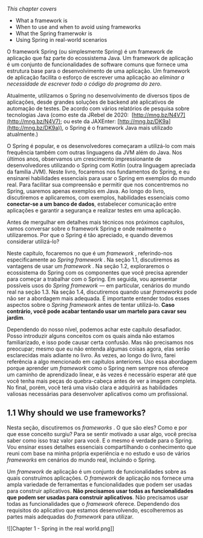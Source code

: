 *This chapter covers*
- What a framework is
- When to use and when to avoid using frameworks
- What the Spring framerwokr is
- Using Spring in real-world scenarios

O framework Spring (ou simplesmente Spring) é um framework de aplicação que faz parte do ecossistema Java. Um framework de aplicação é um conjunto de funcionalidades de software comuns que fornece uma estrutura base para o desenvolvimento de uma aplicação. Um framework de aplicação facilita o esforço de escrever uma aplicação ao *eliminar a necessidade de escrever todo o código do programa do zero*.

Atualmente, utilizamos o Spring no desenvolvimento de diversos tipos de aplicações, desde grandes soluções de backend até aplicativos de automação de testes. De acordo com vários relatórios de pesquisa sobre tecnologias Java (como este da JRebel de 2020:  [http://mng.bz/N4V7](http://mng.bz/N4V7); ou este da JAXEnter: [http://mng.bz/DK9a](http://mng.bz/DK9a)), o Spring é o framework Java mais utilizado atualmente.)

O Spring é popular, e os desenvolvedores começaram a utilizá-lo com mais frequência também com outras linguagens da JVM além do Java. Nos últimos anos, observamos um crescimento impressionante de desenvolvedores utilizando o Spring com Kotlin (outra linguagem apreciada da família JVM). Neste livro, focaremos nos fundamentos do Spring, e eu ensinarei habilidades essenciais para usar o Spring  em exemplos do mundo real. Para facilitar sua compreensão e permitir que nos concentremos no Spring, usaremos apenas exemplos em Java. Ao longo do livro, discutiremos e aplicaremos, com exemplos, habilidades essenciais como **conectar-se a um banco de dados**, estabelecer comunicação entre aplicações e garantir a segurança e realizar testes em uma aplicação.

Antes de mergulhar em detalhes mais técnicos nos próximos capítulos, vamos conversar sobre o framework Spring e onde realmente o utilizaremos. Por que o Spring é tão apreciado, e quando devemos considerar utilizá-lo?

Neste capítulo, focaremos no que é um _framework_ , referindo-nos especificamente ao _Spring framework_ . Na seção 1.1, discutiremos as vantagens de usar um _framework_ . Na seção 1.2, exploraremos o ecossistema do Spring com os componentes que você precisa aprender para começar a trabalhar com o Spring. Em seguida, vou apresentar possíveis usos do _Spring framework_ — em particular, cenários do mundo real na seção 1.3. Na seção 1.4, discutiremos quando usar _frameworks_ pode não ser a abordagem mais adequada. É importante entender todos esses aspectos sobre o _Spring framework_ antes de tentar utilizá-lo. **Caso contrário, você pode acabar tentando usar um martelo para cavar seu jardim**.

Dependendo do nosso nível, podemos achar este capítulo desafiador. Posso introduzir alguns conceitos com os quais ainda não estamos familiarizado, e isso pode causar certa confusão. Mas não precisamos nos preocupar; mesmo que eu não entenda algumas coisas agora, elas serão esclarecidas mais adiante no livro. Às vezes, ao longo do livro, farei referência a algo mencionado em capítulos anteriores. Uso essa abordagem porque aprender um _framework_ como o Spring nem sempre nos oferece um caminho de aprendizado linear, e às vezes é necessário esperar até que você tenha mais peças do quebra-cabeça antes de ver a imagem completa. No final, porém, você terá uma visão clara e adquirirá as habilidades valiosas necessárias para desenvolver aplicativos como um profissional.

## 1.1 Why should we use frameworks?
Nesta seção, discutiremos os _frameworks_ . O que são eles? Como e por que esse conceito surgiu? Para se sentir motivado a usar algo, você precisa saber como isso traz valor para você. E o mesmo é verdade para o Spring. Vou ensinar esses detalhes essenciais compartilhando o conhecimento que reuni com base na minha própria experiência e no estudo e uso de vários _frameworks_ em cenários do mundo real, incluindo o Spring.

Um *framework* de aplicação é um conjunto de funcionalidades sobre as quais construímos aplicações. O *framework* de aplicação nos fornece uma ampla variedade de ferramentas e funcionalidades que podem ser usadas para construir aplicativos. **Não precisamos usar todas as funcionalidades que podem ser usadas para construir aplicativos**. Não precisamos usar todas as funcionalidades que o *framework* oferece. Dependendo dos requisitos do aplicativo que estamos desenvolvendo, escolheremos as partes mais adequadas do *framework* para utilizar.

![[Chapter 1 - Spring in the real world.png]]